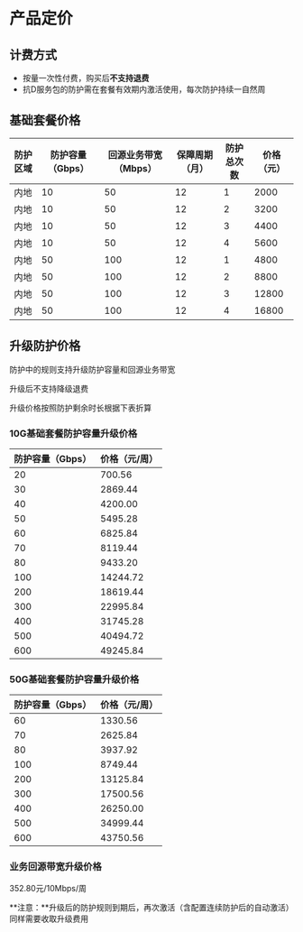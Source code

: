 

# 产品定价

## 计费方式

- 按量一次性付费，购买后**不支持退费**
- 抗D服务包的防护需在套餐有效期内激活使用，每次防护持续一自然周

## 基础套餐价格

| 防护区域 | 防护容量（Gbps） | 回源业务带宽（Mbps） | 保障周期（月） | 防护总次数 | 价格（元） |
| -------- | ---------------- | -------------------- | -------------- | ---------- | ---------- |
| 内地     | 10               | 50                   | 12             | 1          | 2000       |
| 内地     | 10               | 50                   | 12             | 2          | 3200       |
| 内地     | 10               | 50                   | 12             | 3          | 4400       |
| 内地     | 10               | 50                   | 12             | 4          | 5600       |
| 内地     | 50               | 100                  | 12             | 1          | 4800       |
| 内地     | 50               | 100                  | 12             | 2          | 8800       |
| 内地     | 50               | 100                  | 12             | 3          | 12800      |
| 内地     | 50               | 100                  | 12             | 4          | 16800      |

##  升级防护价格

防护中的规则支持升级防护容量和回源业务带宽

升级后不支持降级退费

升级价格按照防护剩余时长根据下表折算

### 10G基础套餐防护容量升级价格

| 防护容量（Gbps） | 价格（元/周） |
| ---------------- | ------------- |
| 20               | 700.56        |
| 30               | 2869.44       |
| 40               | 4200.00       |
| 50               | 5495.28       |
| 60               | 6825.84       |
| 70               | 8119.44       |
| 80               | 9433.20       |
| 100              | 14244.72      |
| 200              | 18619.44      |
| 300              | 22995.84      |
| 400              | 31745.28      |
| 500              | 40494.72      |
| 600              | 49245.84      |

### 50G基础套餐防护容量升级价格

| 防护容量（Gbps） | 价格（元/周） |
| ---------------- | ------------- |
| 60               | 1330.56       |
| 70               | 2625.84       |
| 80               | 3937.92       |
| 100              | 8749.44       |
| 200              | 13125.84      |
| 300              | 17500.56      |
| 400              | 26250.00      |
| 500              | 34999.44      |
| 600              | 43750.56      |

### 业务回源带宽升级价格

352.80元/10Mbps/周

**注意：**升级后的防护规则到期后，再次激活（含配置连续防护后的自动激活）同样需要收取升级费用
